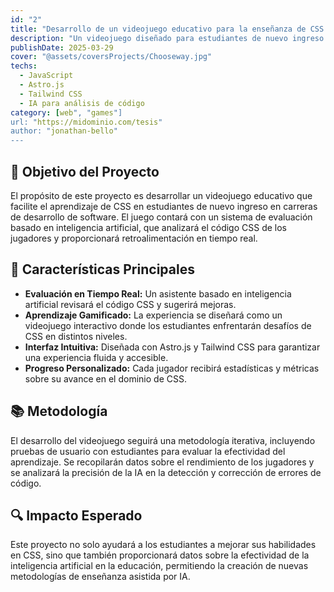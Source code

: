 ```yaml
---
id: "2"
title: "Desarrollo de un videojuego educativo para la enseñanza de CSS con IA"
description: "Un videojuego diseñado para estudiantes de nuevo ingreso en carreras de desarrollo de software, que utiliza inteligencia artificial para evaluar código CSS y mejorar el aprendizaje."
publishDate: 2025-03-29
cover: "@assets/coversProjects/Chooseway.jpg"
techs:
  - JavaScript
  - Astro.js
  - Tailwind CSS
  - IA para análisis de código
category: [web", "games"]
url: "https://midominio.com/tesis"
author: "jonathan-bello"
---
```


## 🎯 Objetivo del Proyecto

El propósito de este proyecto es desarrollar un videojuego educativo que facilite el aprendizaje de CSS en estudiantes de nuevo ingreso en carreras de desarrollo de software. El juego contará con un sistema de evaluación basado en inteligencia artificial, que analizará el código CSS de los jugadores y proporcionará retroalimentación en tiempo real.

## 🚀 Características Principales

- **Evaluación en Tiempo Real:** Un asistente basado en inteligencia artificial revisará el código CSS y sugerirá mejoras.
- **Aprendizaje Gamificado:** La experiencia se diseñará como un videojuego interactivo donde los estudiantes enfrentarán desafíos de CSS en distintos niveles.
- **Interfaz Intuitiva:** Diseñada con Astro.js y Tailwind CSS para garantizar una experiencia fluida y accesible.
- **Progreso Personalizado:** Cada jugador recibirá estadísticas y métricas sobre su avance en el dominio de CSS.

## 📚 Metodología

El desarrollo del videojuego seguirá una metodología iterativa, incluyendo pruebas de usuario con estudiantes para evaluar la efectividad del aprendizaje. Se recopilarán datos sobre el rendimiento de los jugadores y se analizará la precisión de la IA en la detección y corrección de errores de código.

## 🔍 Impacto Esperado

Este proyecto no solo ayudará a los estudiantes a mejorar sus habilidades en CSS, sino que también proporcionará datos sobre la efectividad de la inteligencia artificial en la educación, permitiendo la creación de nuevas metodologías de enseñanza asistida por IA.
